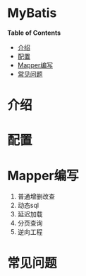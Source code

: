 <h1> MyBatis </h1>

**Table of Contents**
- [介绍](#%e4%bb%8b%e7%bb%8d)
- [配置](#%e9%85%8d%e7%bd%ae)
- [Mapper编写](#mapper%e7%bc%96%e5%86%99)
- [常见问题](#%e5%b8%b8%e8%a7%81%e9%97%ae%e9%a2%98)

# 介绍

# 配置

# Mapper编写

1. 普通增删改查
1. 动态sql
2. 延迟加载
3. 分页查询
4. 逆向工程



# 常见问题
